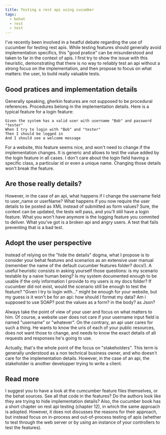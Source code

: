 ```yaml
---
title: Testing a rest api using cucumber
tags:
  - behat
  - rest
  - test
---
```


I've recently been involved in a heatful debate regarding the use of cucumber for testing rest apis. While testing features should generally avoid implementation specifics, this "good pratice" can be misunderstood and taken to far in the context of apis. I first try to show the issue with this heuristic, demonstrating that there is no way to reliably test an api without a strong focus on the implementation, and then propose to focus on what matters: the user, to build really valuable tests.


## Good pratices and implementation details

Generally speaking, gherkin features are not supposed to be procedural references. Procedures belong in the implementation details. Here is a typical feature for a login feature:

	Given the system has a valid user with username "Bob" and password "tester"
	When I try to login with "Bob" and "tester"
	Then I should be logged in
	And I should see a welcome message

For a website, this feature seems nice, and won't need to change if the implementation changes. It is generic and allows to test the value added by the login feature in all cases. I don't care about the login field having a specific class, a particular id or even a unique name. Changing those details won't break the feature.


## Are those really details?

However, in the case of an api, what happens if I change the username field to user_name or userName? What happens if you now require the user details to be posted as XML instead of submitted as form values? Sure, the context can be updated, the tests will pass, and you'll still have a login feature. What you won't have anymore is the logging feature you commited to deliver. What you've got is a broken api and angry users. A test that fails preventing that is a bad test.


## Adopt the user perspective

Instead of relying on the "hide the details" dogma, what I propose is to consider your behat features and scenarios as an extensive user manual (remember the name of the default cucumber features folder? docs!).
A useful heuristic consists in asking yourself those questions: is my scenario testable by a naive human being? Is my system documented enough to be usable if the only information I provide to my users is my docs folder? If cucumber did not exist, would the scenario still be enough to test the feature? "Given I try to login with..." might be enough for your website, but my guess is it won't be for an api: how should I format my data? Am i supposed to use SOAP? post the values as a form? in the body? as Json?

Always take the point of view of your user and focus on what matters to him. Of course, a website user does not care if your username input field is named "username" or "whatever". On the contrary, an api user cares for such a thing. He wants to know the uris of each of your public resources, does not want those to change, and needs to know the exact details of all requests and responses he's going to use.

Actually, that's the whole point of the focus on "stakeholders". This term is generally understood as a non technical business owner, and who doesn't care for the implementation details. However, in the case of an api, the stakeholder is another developper trying to write a client.


## Read more

I suggest you to have a look at the cumcumber feature files themselves, or the behat sources. See all that code in the features? Do the authors look like they are trying to hide implementation details?
Also, the cucumber book has a short chapter on rest api testing (chapter 12), in which the same approach is adopted. However, it does not discusses the reasons for their approach, but instead focus on in-process and out-of-process testing of apis (whether to test through the web server or by using an instance of your controllers to test the features).
